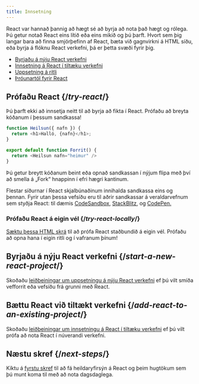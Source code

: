 ```yaml
---
title: Innsetning
---
```


<Intro>

React var hannað þannig að hægt sé að byrja að nota það hægt og rólega. Þú getur notað React eins lítið eða eins mikið og þú þarft. Hvort sem þig langar bara að finna smjörþefinn af React, bæta við gagnvirkni á HTML síðu, eða byrja á flóknu React verkefni, þá er þetta svæði fyrir þig.

</Intro>

<YouWillLearn isChapter={true}>

* [Byrjaðu á nýju React verkefni](/learn/start-a-new-react-project)
* [Innsetning á React í tiltæku verkefni](/learn/add-react-to-an-existing-project)
* [Uppsetning á ritli](/learn/editor-setup)
* [Þróunartól fyrir React](/learn/react-developer-tools)

</YouWillLearn>

## Prófaðu React {/*try-react*/}

Þú þarft ekki að innsetja neitt til að byrja að fikta í React. Prófaðu að breyta kóðanum í þessum sandkassa!

<Sandpack>

```js
function Heilsun({ nafn }) {
  return <h1>Halló, {nafn}</h1>;
}

export default function Forrit() {
  return <Heilsun nafn="heimur" />
}
```

</Sandpack>

Þú getur breytt kóðanum beint eða opnað sandkassan í nýjum flipa með því að smella á „Fork“ hnappinn í efri hægri kantinum.

Flestar síðurnar í React skjalbúnaðinum innihalda sandkassa eins og þennan. Fyrir utan þessa vefsíðu eru til aðrir sandkassar á veraldarvefnum sem styðja React: til dæmis [CodeSandbox](https://codesandbox.io/s/new), [StackBlitz](https://stackblitz.com/fork/react), og [CodePen.](https://codepen.io/pen?&editors=0010&layout=left&prefill_data_id=3f4569d1-1b11-4bce-bd46-89090eed5ddb)

### Prófaðu React á eigin vél {/*try-react-locally*/}

[Sæktu þessa HTML skrá](https://gist.githubusercontent.com/gaearon/0275b1e1518599bbeafcde4722e79ed1/raw/db72dcbf3384ee1708c4a07d3be79860db04bff0/example.html) til að prófa React staðbundið á eigin vél. Prófaðu að opna hana í eigin ritli og í vafranum þínum!

## Byrjaðu á nýju React verkefni {/*start-a-new-react-project*/}

Skoðaðu [leiðbeiningar um uppsetningu á nýju React verkefni](/learn/start-a-new-react-project) ef þú vilt smíða vefforrit eða vefsíðu frá grunni með React.

## Bættu React við tiltækt verkefni {/*add-react-to-an-existing-project*/}

Skoðaðu [leiðbeiningar um innsetningu á React í tiltæku verkefni](/learn/add-react-to-an-existing-project) ef þú vilt prófa að nota React í núverandi verkefni.

## Næstu skref {/*next-steps*/}

Kíktu á [fyrstu skref](/learn) til að fá heildaryfirsýn á React og þeim hugtökum sem þú munt koma til með að nota dagsdaglega.
